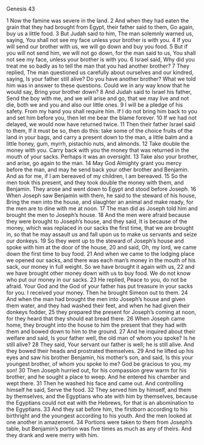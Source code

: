 Genesis 43

1	Now the famine was severe in the land.
2	And when they had eaten the grain that they had brought from Egypt, their father said to them, Go again, buy us a little food.
3	But Judah said to him, The man solemnly warned us, saying, You shall not see my face unless your brother is with you.
4	If you will send our brother with us, we will go down and buy you food.
5	But if you will not send him, we will not go down, for the man said to us, You shall not see my face, unless your brother is with you.
6	Israel said, Why did you treat me so badly as to tell the man that you had another brother?
7	They replied, The man questioned us carefully about ourselves and our kindred, saying, Is your father still alive? Do you have another brother? What we told him was in answer to these questions. Could we in any way know that he would say, Bring your brother down?
8	And Judah said to Israel his father, Send the boy with me, and we will arise and go, that we may live and not die, both we and you and also our little ones.
9	I will be a pledge of his safety. From my hand you shall require him. If I do not bring him back to you and set him before you, then let me bear the blame forever.
10	If we had not delayed, we would now have returned twice.
11	Then their father Israel said to them, If it must be so, then do this: take some of the choice fruits of the land in your bags, and carry a present down to the man, a little balm and a little honey, gum, myrrh, pistachio nuts, and almonds.
12	Take double the money with you. Carry back with you the money that was returned in the mouth of your sacks. Perhaps it was an oversight.
13	Take also your brother, and arise, go again to the man.
14	May God Almighty grant you mercy before the man, and may he send back your other brother and Benjamin. And as for me, if I am bereaved of my children, I am bereaved.
15	So the men took this present, and they took double the money with them, and Benjamin. They arose and went down to Egypt and stood before Joseph.
16	When Joseph saw Benjamin with them, he said to the steward of his house, Bring the men into the house, and slaughter an animal and make ready, for the men are to dine with me at noon.
17	The man did as Joseph told him and brought the men to Joseph’s house.
18	And the men were afraid because they were brought to Joseph’s house, and they said, It is because of the money, which was replaced in our sacks the first time, that we are brought in, so that he may assault us and fall upon us to make us servants and seize our donkeys.
19	So they went up to the steward of Joseph’s house and spoke with him at the door of the house,
20	and said, Oh, my lord, we came down the first time to buy food.
21	And when we came to the lodging place we opened our sacks, and there was each man’s money in the mouth of his sack, our money in full weight. So we have brought it again with us,
22	and we have brought other money down with us to buy food. We do not know who put our money in our sacks.
23	He replied, Peace to you, do not be afraid. Your God and the God of your father has put treasure in your sacks for you. I received your money. Then he brought Simeon out to them.
24	And when the man had brought the men into Joseph’s house and given them water, and they had washed their feet, and when he had given their donkeys fodder,
25	they prepared the present for Joseph’s coming at noon, for they heard that they should eat bread there.
26	When Joseph came home, they brought into the house to him the present that they had with them and bowed down to him to the ground.
27	And he inquired about their welfare and said, Is your father well, the old man of whom you spoke? Is he still alive?
28	They said, Your servant our father is well; he is still alive. And they bowed their heads and prostrated themselves.
29	And he lifted up his eyes and saw his brother Benjamin, his mother’s son, and said, Is this your youngest brother, of whom you spoke to me? God be gracious to you, my son!
30	Then Joseph hurried out, for his compassion grew warm for his brother, and he sought a place to weep. And he entered his chamber and wept there.
31	Then he washed his face and came out. And controlling himself he said, Serve the food.
32	They served him by himself, and them by themselves, and the Egyptians who ate with him by themselves, because the Egyptians could not eat with the Hebrews, for that is an abomination to the Egyptians.
33	And they sat before him, the firstborn according to his birthright and the youngest according to his youth. And the men looked at one another in amazement.
34	Portions were taken to them from Joseph’s table, but Benjamin’s portion was five times as much as any of theirs. And they drank and were merry with him.

